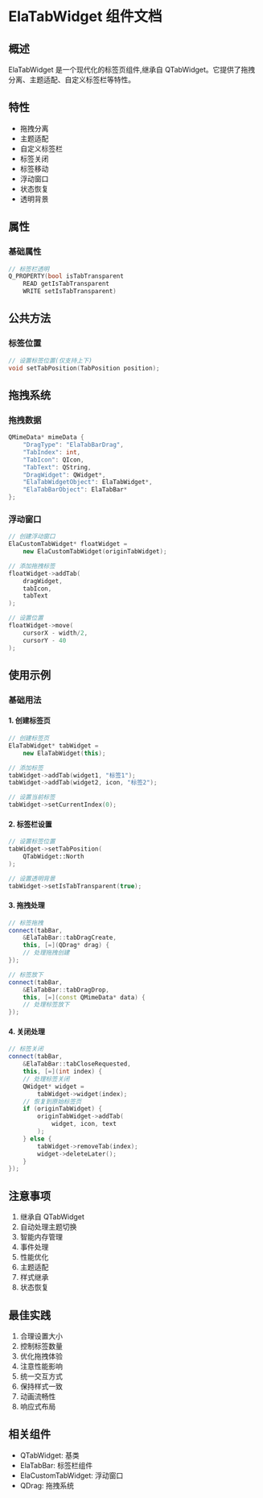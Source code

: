 # ElaTabWidget 组件文档

## 概述
ElaTabWidget 是一个现代化的标签页组件,继承自 QTabWidget。它提供了拖拽分离、主题适配、自定义标签栏等特性。

## 特性
- 拖拽分离
- 主题适配
- 自定义标签栏
- 标签关闭
- 标签移动
- 浮动窗口
- 状态恢复
- 透明背景

## 属性

### 基础属性
```cpp
// 标签栏透明
Q_PROPERTY(bool isTabTransparent 
    READ getIsTabTransparent 
    WRITE setIsTabTransparent)
```

## 公共方法

### 标签位置
```cpp
// 设置标签位置(仅支持上下)
void setTabPosition(TabPosition position);
```

## 拖拽系统

### 拖拽数据
```cpp
QMimeData* mimeData {
    "DragType": "ElaTabBarDrag",
    "TabIndex": int,
    "TabIcon": QIcon,
    "TabText": QString,
    "DragWidget": QWidget*,
    "ElaTabWidgetObject": ElaTabWidget*,
    "ElaTabBarObject": ElaTabBar*
};
```

### 浮动窗口
```cpp
// 创建浮动窗口
ElaCustomTabWidget* floatWidget = 
    new ElaCustomTabWidget(originTabWidget);

// 添加拖拽标签
floatWidget->addTab(
    dragWidget, 
    tabIcon, 
    tabText
);

// 设置位置
floatWidget->move(
    cursorX - width/2, 
    cursorY - 40
);
```

## 使用示例

### 基础用法

#### 1. 创建标签页
```cpp
// 创建标签页
ElaTabWidget* tabWidget = 
    new ElaTabWidget(this);

// 添加标签
tabWidget->addTab(widget1, "标签1");
tabWidget->addTab(widget2, icon, "标签2");

// 设置当前标签
tabWidget->setCurrentIndex(0);
```

#### 2. 标签栏设置
```cpp
// 设置标签位置
tabWidget->setTabPosition(
    QTabWidget::North
);

// 设置透明背景
tabWidget->setIsTabTransparent(true);
```

#### 3. 拖拽处理
```cpp
// 标签拖拽
connect(tabBar, 
    &ElaTabBar::tabDragCreate,
    this, [=](QDrag* drag) {
    // 处理拖拽创建
});

// 标签放下
connect(tabBar, 
    &ElaTabBar::tabDragDrop,
    this, [=](const QMimeData* data) {
    // 处理标签放下
});
```

#### 4. 关闭处理
```cpp
// 标签关闭
connect(tabBar, 
    &ElaTabBar::tabCloseRequested,
    this, [=](int index) {
    // 处理标签关闭
    QWidget* widget = 
        tabWidget->widget(index);
    // 恢复到原始标签页
    if (originTabWidget) {
        originTabWidget->addTab(
            widget, icon, text
        );
    } else {
        tabWidget->removeTab(index);
        widget->deleteLater();
    }
});
```

## 注意事项
1. 继承自 QTabWidget
2. 自动处理主题切换
3. 智能内存管理
4. 事件处理
5. 性能优化
6. 主题适配
7. 样式继承
8. 状态恢复

## 最佳实践
1. 合理设置大小
2. 控制标签数量
3. 优化拖拽体验
4. 注意性能影响
5. 统一交互方式
6. 保持样式一致
7. 动画流畅性
8. 响应式布局

## 相关组件
- QTabWidget: 基类
- ElaTabBar: 标签栏组件
- ElaCustomTabWidget: 浮动窗口
- QDrag: 拖拽系统
